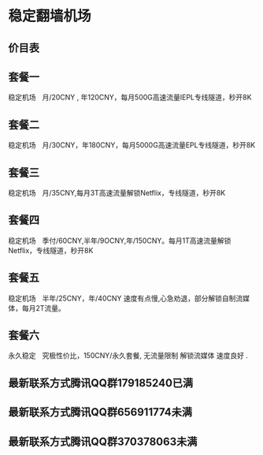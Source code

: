 # 稳定翻墙机场

## 价目表 

## 套餐一  
稳定机场ㅤ月/20CNY , 年120CNY，每月500G高速流量IEPL专线隧道，秒开8K

## 套餐二
稳定机场ㅤ月/30CNY，年180CNY，每月5000G高速流量EPL专线隧道，秒开8K

## 套餐三
稳定机场ㅤ月/35CNY,每月3T高速流量解锁Netflix，专线隧道，秒开8K

## 套餐四
稳定机场ㅤ季付/60CNY,半年/9OCNY,年/150CNY。每月1T高速流量解锁Netflix，专线隧道，秒开8K

## 套餐五
稳定机场ㅤ半年/25CNY，年/40CNY 速度有点慢,心急劝退，部分解锁自制流媒体，每月2T流量。

## 套餐六
永久稳定ㅤ究极性价比，150CNY/永久套餐, 无流量限制 解锁流媒体 速度良好 .

## 最新联系方式腾讯QQ群179185240已满

## 最新联系方式腾讯QQ群656911774未满

## 最新联系方式腾讯QQ群370378063未满
